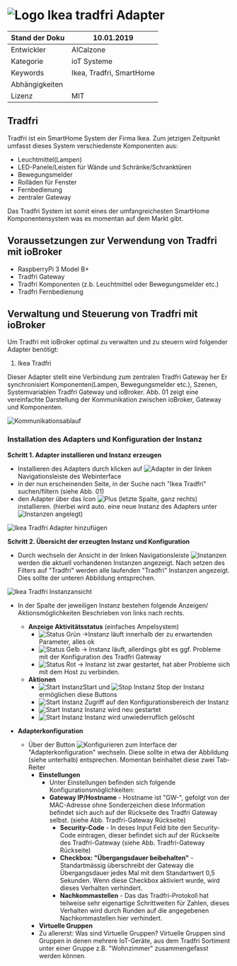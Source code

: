 ﻿![Logo](media/tradfri.png)
Ikea tradfri Adapter
=============

| Stand der Doku | 10.01.2019                      |
|----------------|---------------------------------|
| Entwickler     | AlCalzone            	   |
| Kategorie      | ioT Systeme                     |
| Keywords       | Ikea, Tradfri, SmartHome |
| Abhängigkeiten |                                 |
| Lizenz         | MIT                             |

Tradfri
---------

Tradfri ist ein SmartHome System der Firma Ikea. Zum jetzigen Zeitpunkt umfasst
dieses System verschiedenste Komponenten aus:

- Leuchtmittel(Lampen)
- LED-Panele/Leisten für Wände und Schränke/Schranktüren
- Bewegungsmelder
- Rolläden für Fenster
- Fernbedienung
- zentraler Gateway

Das Tradfri System ist somit eines der umfangreichesten SmartHome Komponentensystem
was es momentan auf dem Markt gibt.

Voraussetzungen zur Verwendung von Tradfri mit ioBroker
---------------------------------------------------------------

- RaspberryPi 3 Model B+
- Tradfri Gateway
- Tradfri Komponenten (z.b. Leuchtmittel oder Bewegungsmelder etc.)
- Tradfri Fernbedienung


Verwaltung und Steuerung von Tradfri mit ioBroker
---------------------------------------------------------------

Um Tradfri mit ioBroker optimal zu verwalten und zu steuern
wird folgender Adapter benötigt:

1.  Ikea Tradfri

Dieser Adapter stellt eine Verbindung zum zentralen Tradfri Gateway her
Er synchronisiert Komponenten(Lampen, Bewegungsmelder etc.), Szenen, Systemvariablen 
Tradfri Gateway und ioBroker. Abb. 01 zeigt eine vereinfachte Darstellung der Kommunikation
zwischen ioBroker, Gateway und Komponenten.

![Kommunikationsablauf](media/TradfriOverview_002.PNG)


### Installation des Adapters und Konfiguration der Instanz

<b>Schritt 1. Adapter installieren und Instanz erzeugen </b>

- Installieren des Adapters durch klicken auf ![Adapter](media/Adapter.PNG) in der linken Navigationsleiste des Webinterface
- in der nun erscheinenden Seite, in der Suche nach "Ikea Tradfri" suchen/filtern (siehe Abb. 01)
- den Adapter über das Icon ![Plus](media/plus.PNG) (letzte Spalte, ganz rechts) installieren. (hierbei wird auto. eine neue Instanz 
  des Adapters unter ![Instanzen](media/instanzen.PNG) angelegt)


![Ikea Tradfri Adapter hinzufügen](media/TradfriAdapterInstanz_002.PNG)

<b>Schritt 2. Übersicht der erzeugten Instanz und Konfiguration</b>

- Durch wechseln der Ansicht in der linken Navigationsleiste ![Instanzen](media/instanzen.PNG) werden die aktuell vorhandenen
  Instanzen angezeigt. Nach setzen des Filters auf "Tradfri" werden alle laufenden "Tradfri" Instanzen angezeigt. 
  Dies sollte der unteren Abbildung entsprechen.

![Ikea Tradfri Instanzansicht](media/TradfriAdapterInstanz_003optimiert.PNG)

- In der Spalte der jeweiligen Instanz bestehen folgende Anzeigen/ Aktionsmöglichkeiten Beschrieben von links nach rechts.
  - <b>Anzeige Aktivitätsstatus</b> (einfaches Ampelsystem)
    - ![Status Grün](media/status_green.PNG) ->Instanz läuft innerhalb der zu erwartenden Parameter, alles ok
    - ![Status Gelb](media/status_yellow.PNG) -> Instanz läuft, allerdings gibt es ggf. Probleme mit der Konfiguration des Tradfri Gateway
    - ![Status Rot](media/status_red.PNG) -> Instanz ist zwar gestartet, hat aber Probleme sich mit dem Host zu verbinden. 
  - <b>Aktionen</b>
    - ![Start Instanz](media/starting.PNG)Start und ![Stop Instanz](media/stop.PNG) Stop der Instanz ermöglichen diese Buttons
    - ![Start Instanz](media/konfiguration.PNG) Zugriff auf den Konfigurationsbereich der Instanz
    - ![Start Instanz](media/reload.PNG) Instanz wird neu gestartet 
    - ![Start Instanz](media/delete.PNG) Instanz wird unwiederruflich gelöscht

- <b>Adapterkonfiguration</b>
     - Über der Button ![Konfigurieren](media/konfiguration.PNG) zum Interface der "Adapterkonfiguration" wechseln. 
       Diese sollte in etwa der Abbildung (siehe unterhalb) entsprechen. Momentan beinhaltet diese zwei Tab-Reiter
       - <b>Einstellungen</b>
            - Unter Einstellungen befinden sich folgende Konfigurationsmöglichkeiten:
	      - <b>Gateway IP/Hostname</b> - Hostname ist "GW-", gefolgt von der MAC-Adresse ohne Sonderzeichen
                diese Information befindet sich auch auf der Rückseite des Tradfri Gateway selbst.
                (siehe Abb. Tradfri-Gateway Rückseite)
              - <b>Security-Code</b> - In deses Input Feld bite den Security-Code eintragen, 
                dieser befindet sich auf der Rückseite des Tradfri-Gateway (siehe Abb. Tradfri-Gateway Rückseite)
              - <b>Checkbox: "Übergangsdauer beibehalten"</b> - Standartmässig überschreibt der Gateway die Übergangsdauer jedes Mal 
                mit dem Standartwert 0,5 Sekunden. Wenn diese Checkbox aktiviert wurde, wird dieses Verhalten verhindert. 
              - <b>Nachkommastellen</b> - Das das Tradfri-Protokoll hat teilweise sehr eigenartige Schrittweiten für Zahlen, 
                   dieses Verhalten wird durch Runden auf die angegebenen Nachkommastellen hier verhindert.
       - <b>Virtuelle Gruppen</b>
	    - Zu allererst: Was sind Virtuelle Gruppen? Virtuelle Gruppen sind Gruppen in denen mehrere IoT-Geräte,
              aus dem Tradfri Sortiment unter einer Gruppe z.B. "Wohnzimmer" zusammengefasst werden können.






